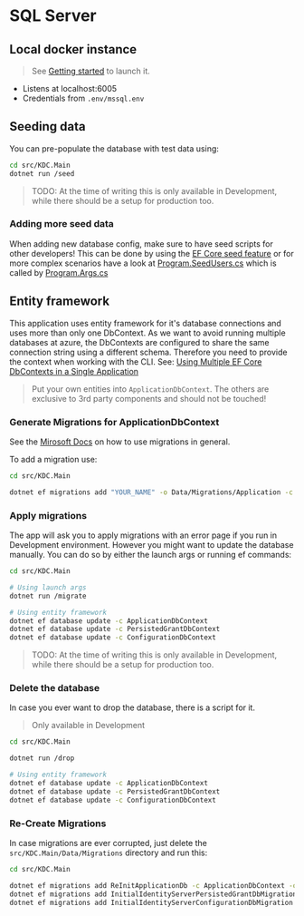 # SQL Server

## Local docker instance

> See [Getting started](./getting-started.md) to launch it.

- Listens at localhost:6005
- Credentials from `.env/mssql.env`

## Seeding data

You can pre-populate the database with test data using:

```bash
cd src/KDC.Main
dotnet run /seed
```

> TODO: At the time of writing this is only available in Development, while there should be a setup for production too.

### Adding more seed data

When adding new database config, make sure to have seed scripts for other developers! This can be done by using the [EF Core seed feature](https://learn.microsoft.com/en-us/ef/core/modeling/data-seeding) or for more complex scenarios have a look at [Program.SeedUsers.cs](../src/KDC.Main/Program.SeedUsers.cs) which is called by [Program.Args.cs](../src/KDC.Main/Program.Args.cs)

## Entity framework

This application uses entity framework for it's database connections and uses more than only one DbContext. As we want to avoid running multiple databases at azure, the DbContexts are configured to share the same connection string using a different schema. Therefore you need to provide the context when working with the CLI. See: [Using Multiple EF Core DbContexts in a Single Application](https://www.youtube.com/watch?v=-_AKTzDrYVc)

> Put your own entities into `ApplicationDbContext`. The others are exclusive to 3rd party components and should not be touched!

### Generate Migrations for ApplicationDbContext

See the [Mirosoft Docs](https://learn.microsoft.com/en-us/ef/core/managing-schemas/migrations/?tabs=dotnet-core-cli) on how to use migrations in general.

To add a migration use:

```bash
cd src/KDC.Main

dotnet ef migrations add "YOUR_NAME" -o Data/Migrations/Application -c ApplicationDbContext
```

### Apply migrations

The app will ask you to apply migrations with an error page if you run in Development environment. However you might want to update the database manually. You can do so by either the launch args or running ef commands:

```bash
cd src/KDC.Main

# Using launch args
dotnet run /migrate

# Using entity framework
dotnet ef database update -c ApplicationDbContext
dotnet ef database update -c PersistedGrantDbContext
dotnet ef database update -c ConfigurationDbContext
```

> TODO: At the time of writing this is only available in Development, while there should be a setup for production too.

### Delete the database

In case you ever want to drop the database, there is a script for it.

> Only available in Development

```bash
cd src/KDC.Main

dotnet run /drop

# Using entity framework
dotnet ef database update -c ApplicationDbContext
dotnet ef database update -c PersistedGrantDbContext
dotnet ef database update -c ConfigurationDbContext
```

### Re-Create Migrations

In case migrations are ever corrupted, just delete the `src/KDC.Main/Data/Migrations` directory and run this:

```bash
cd src/KDC.Main

dotnet ef migrations add ReInitApplicationDb -c ApplicationDbContext -o Data/Migrations/Application
dotnet ef migrations add InitialIdentityServerPersistedGrantDbMigration -c PersistedGrantDbContext -o Data/Migrations/IdentityServer/PersistedGrantDb
dotnet ef migrations add InitialIdentityServerConfigurationDbMigration -c ConfigurationDbContext -o Data/Migrations/IdentityServer/ConfigurationDb
```
